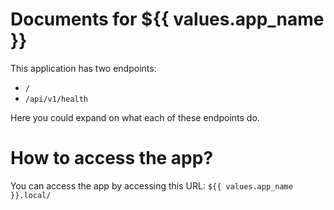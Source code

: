 # Documents for ${{ values.app_name }}

This application has two endpoints:
- `/`
- `/api/v1/health`

Here you could expand on what each of these endpoints do.

# How to access the app?

You can access the app by accessing this URL: `${{ values.app_name }}.local/`